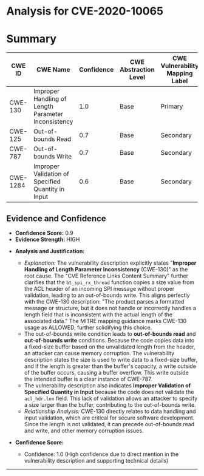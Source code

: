 # Analysis for CVE-2020-10065

# Summary
| CWE ID | CWE Name | Confidence | CWE Abstraction Level | CWE Vulnerability Mapping Label | CWE-Vulnerability Mapping Notes |
|---|---|---|---|---|---|
| CWE-130 | Improper Handling of Length Parameter Inconsistency | 1.0 | Base | Primary | Allowed |
| CWE-125 | Out-of-bounds Read | 0.7 | Base | Secondary | Allowed |
| CWE-787 | Out-of-bounds Write | 0.7 | Base | Secondary | Allowed |
| CWE-1284 | Improper Validation of Specified Quantity in Input | 0.6 | Base | Secondary | Allowed |

## Evidence and Confidence

*   **Confidence Score:** 0.9
*   **Evidence Strength:** HIGH

- **Analysis and Justification:**  
  - *Explanation:* The vulnerability description explicitly states "**Improper Handling of Length Parameter Inconsistency** (CWE-130)" as the root cause. The "CVE Reference Links Content Summary" further clarifies that the `bt_spi_rx_thread` function copies a size value from the ACL header of an incoming SPI message without proper validation, leading to an out-of-bounds write. This aligns perfectly with the CWE-130 description: "The product parses a formatted message or structure, but it does not handle or incorrectly handles a length field that is inconsistent with the actual length of the associated data." The MITRE mapping guidance marks CWE-130 usage as ALLOWED, further solidifying this choice.
  - The out-of-bounds write condition leads to **out-of-bounds read** and **out-of-bounds write** conditions. Because the code copies data into a fixed-size buffer based on the unvalidated length from the header, an attacker can cause memory corruption. The vulnerability description states the size is used to write data to a fixed-size buffer, and if the length is greater than the buffer's capacity, a write outside of the buffer occurs, causing a buffer overflow. This write outside the intended buffer is a clear instance of CWE-787.
  - The vulnerability description also indicates **Improper Validation of Specified Quantity in Input** because the code does not validate the `acl_hdr.len` field. This lack of validation allows an attacker to specify a size larger than the buffer, contributing to the out-of-bounds write.
  - *Relationship Analysis:* CWE-130 directly relates to data handling and input validation, which are critical for secure software development. Since the length is not validated, it can precede out-of-bounds read and write, and other memory corruption issues.

- **Confidence Score:**  
  - Confidence: 1.0 (High confidence due to direct mention in the vulnerability description and supporting technical details)
---